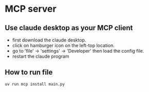 # MCP server 

## Use claude desktop as your MCP client
- first download the claude desktop.
- click on hamburger icon on the left-top location.
- go to 'file' -> 'settings' -> 'Developer' then load the config file.
- restart the claude program

## How to run file 
```
uv run mcp install main.py
```


